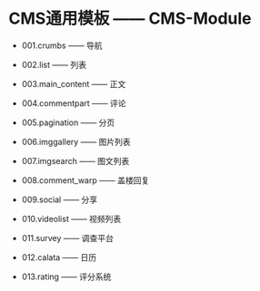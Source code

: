 
CMS通用模板 —— CMS-Module
============================

* 001.crumbs       —— 导航

* 002.list         —— 列表

* 003.main_content —— 正文

* 004.commentpart  —— 评论

* 005.pagination   —— 分页

* 006.imggallery   —— 图片列表

* 007.imgsearch    —— 图文列表

* 008.comment_warp —— 盖楼回复

* 009.social       —— 分享

* 010.videolist    —— 视频列表

* 011.survey       —— 调查平台

* 012.calata       —— 日历

* 013.rating       —— 评分系统